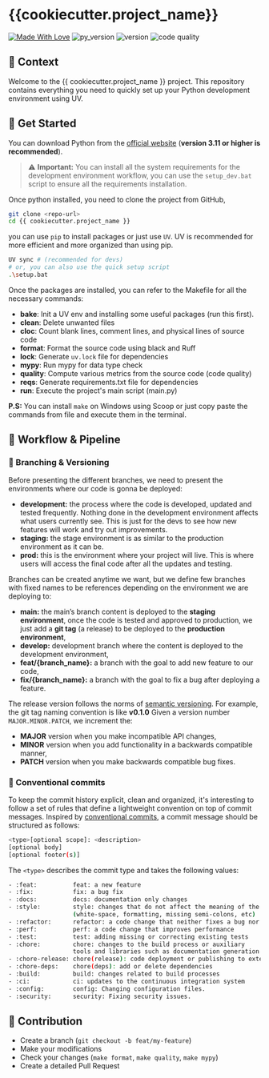 # {{cookiecutter.project_name}}

[![Made With Love](https://img.shields.io/badge/Made%20With-Love-orange.svg?style=for-the-badge)](https://github.com/chetanraj/awesome-github-badges) ![py_version](https://img.shields.io/badge/python-^3.11-blue?style=for-the-badge&logo=python&logoColor=9cf) ![version](https://img.shields.io/badge/version-0.1.0-gree?style=for-the-badge&logo=semver) ![code quality](https://img.shields.io/badge/code_quality-A-51C62B?style=for-the-badge&logo=codeforces&logoColor=9cf)

## 📖 Context

Welcome to the {{ cookiecutter.project_name }} project. This repository contains everything you need to quickly set up your Python development environment using UV.

## 🚀 Get Started

You can download Python from the [official website](https://www.python.org/downloads/) (**version 3.11 or higher is recommended**).

> ⚠️ **Important:** You can install all the system requirements for the development environment workflow, you can use the `setup_dev.bat` script to ensure all the requirements installation.

Once python installed, you need to clone the project from GitHub,

```sh
git clone <repo-url>
cd {{ cookiecutter.project_name }}
```

you can use `pip` to install packages or just use `UV`. UV is recommended for more efficient and more organized than using pip.

``` sh
UV sync # (recommended for devs)
# or, you can also use the quick setup script
.\setup.bat
```

Once the packages are installed, you can refer to the Makefile for all the necessary commands:
  
- **bake**: Init a UV env and installing some useful packages (run this first).
- **clean**: Delete unwanted files
- **cloc**: Count blank lines, comment lines, and physical lines of source code
- **format**: Format the source code using black and Ruff
- **lock**: Generate `uv.lock` file for dependencies
- **mypy**: Run mypy for data type check
- **quality**: Compute various metrics from the source code (code quality)
- **reqs**: Generate requirements.txt file for dependencies
- **run**: Execute the project's main script (main.py)

**P.S:** You can install `make` on Windows using Scoop or just copy paste the commands from file and execute them in the terminal.

## 🌳 Workflow & Pipeline

### 🌱 Branching & Versioning

Before presenting the different branches, we need to present the environments where our code is gonna be deployed:

- **development:** the process where the code is developed, updated and tested frequently. Nothing done in the development environment affects what users currently see. This is just for the devs to see how new features will work and try out improvements.
- **staging:** the stage environment is as similar to the production environment as it can be.
- **prod:** this is the environment where your project will live. This is where users will access the final code after all the updates and testing.

Branches can be created anytime we want, but we define few branches with fixed names to be references depending on the environment we are deploying to:

- **main:** the main’s branch content is deployed to the **staging environment**, once the code is tested and approved to production, we just add a **git tag** (a release) to be deployed to the **production environment**,
- **develop:** development branch where the content is deployed to the development environment,
- **feat/{branch_name}:** a branch with the goal to add new feature to our code,
- **fix/{branch_name}:** a branch with the goal to fix a bug after deploying a feature.

The release version follows the norms of [semantic versioning](https://semver.org/). For example, the git tag naming convention is like **v0.1.0** Given a version number `MAJOR.MINOR.PATCH`, we increment the:

- **MAJOR** version when you make incompatible API changes,
- **MINOR** version when you add functionality in a backwards compatible manner,
- **PATCH** version when you make backwards compatible bug fixes.

### 📜 Conventional commits

To keep the commit history explicit, clean and organized, it's interesting to follow a set of rules that define a lightweight convention on top of commit messages. Inspired by [conventional commits](https://www.conventionalcommits.org/en/v1.0.0/), a commit message should be structured as follows:

``` sh
<type>[optional scope]: <description>
[optional body]
[optional footer(s)]
```

The `<type>` describes the commit type and takes the following values:

``` sh
- :feat:          feat: a new feature
- :fix:           fix: a bug fix
- :docs:          docs: documentation only changes
- :style:         style: changes that do not affect the meaning of the code
                  (white-space, formatting, missing semi-colons, etc)
- :refactor:      refactor: a code change that neither fixes a bug nor adds a feature
- :perf:          perf: a code change that improves performance
- :test:          test: adding missing or correcting existing tests
- :chore:         chore: changes to the build process or auxiliary 
                  tools and libraries such as documentation generation
- :chore-release: chore(release): code deployment or publishing to external repositories
- :chore-deps:    chore(deps): add or delete dependencies
- :build:         build: changes related to build processes
- :ci:            ci: updates to the continuous integration system
- :config:        config: Changing configuration files.
- :security:      security: Fixing security issues.
```

## 🤝 Contribution

- Create a branch (`git checkout -b feat/my-feature`)
- Make your modifications
- Check your changes (`make format`, `make quality`, `make mypy`)
- Create a detailed Pull Request
